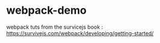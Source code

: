 # webpack-demo
webpack tuts from the survicejs book : https://survivejs.com/webpack/developing/getting-started/
